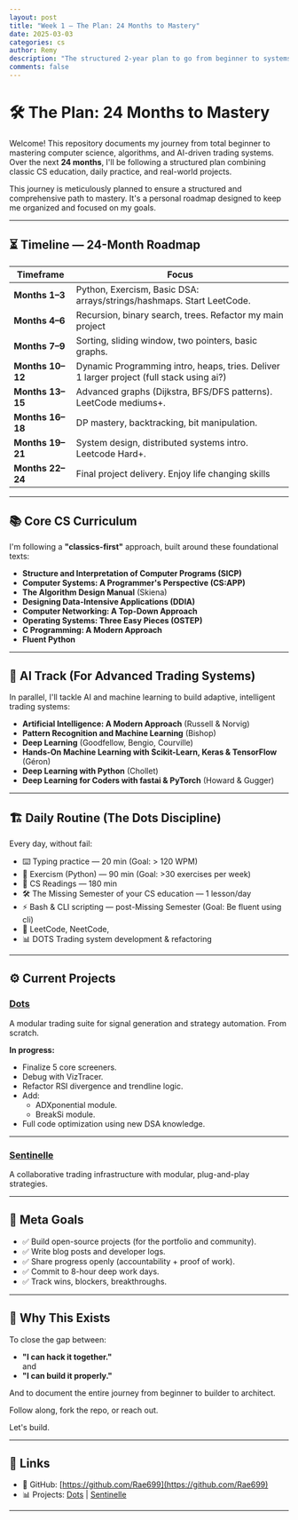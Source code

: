```yaml
---
layout: post
title: "Week 1 — The Plan: 24 Months to Mastery"
date: 2025-03-03
categories: cs
author: Remy
description: "The structured 2-year plan to go from beginner to systems builder, with a focus on CS fundamentals, trading systems, and AI."
comments: false
---
```


# 🛠️ The Plan: 24 Months to Mastery

Welcome! This repository documents my journey from total beginner to mastering computer science, algorithms, and AI-driven trading systems.  
Over the next **24 months**, I'll be following a structured plan combining classic CS education, daily practice, and real-world projects.

This journey is meticulously planned to ensure a structured and comprehensive path to mastery. It's a personal roadmap designed to keep me organized and focused on my goals.

---

## ⏳ Timeline — 24-Month Roadmap

| Timeframe | Focus |
|-----------|-------|
| **Months 1–3** | Python, Exercism, Basic DSA: arrays/strings/hashmaps. Start LeetCode. |
| **Months 4–6** | Recursion, binary search, trees. Refactor my main project |
| **Months 7–9** | Sorting, sliding window, two pointers, basic graphs. |
| **Months 10–12** | Dynamic Programming intro, heaps, tries. Deliver 1 larger project (full stack using ai?) |
| **Months 13–15** | Advanced graphs (Dijkstra, BFS/DFS patterns). LeetCode mediums+. |
| **Months 16–18** | DP mastery, backtracking, bit manipulation. |
| **Months 19–21** | System design, distributed systems intro. Leetcode Hard+.|
| **Months 22–24** |Final project delivery. Enjoy life changing skills |

---

## 📚 Core CS Curriculum

I'm following a **"classics-first"** approach, built around these foundational texts:

- **Structure and Interpretation of Computer Programs (SICP)**
- **Computer Systems: A Programmer's Perspective (CS:APP)**
- **The Algorithm Design Manual** (Skiena)
- **Designing Data-Intensive Applications (DDIA)**
- **Computer Networking: A Top-Down Approach**
- **Operating Systems: Three Easy Pieces (OSTEP)**
- **C Programming: A Modern Approach**
- **Fluent Python**

---

## 🤖 AI Track (For Advanced Trading Systems)

In parallel, I'll tackle AI and machine learning to build adaptive, intelligent trading systems:

- **Artificial Intelligence: A Modern Approach** (Russell & Norvig)
- **Pattern Recognition and Machine Learning** (Bishop)
- **Deep Learning** (Goodfellow, Bengio, Courville)
- **Hands-On Machine Learning with Scikit-Learn, Keras & TensorFlow** (Géron)
- **Deep Learning with Python** (Chollet)
- **Deep Learning for Coders with fastai & PyTorch** (Howard & Gugger)

---

## 🏗️ Daily Routine (The Dots Discipline)

Every day, without fail:

- ⌨️ Typing practice — 20 min (Goal: > 120 WPM)
- 🐍 Exercism (Python) — 90 min (Goal: >30 exercises per week)
- 📖 CS Readings — 180 min
- 🛠️ The Missing Semester of your CS education — 1 lesson/day
- ⚡ Bash & CLI scripting — post-Missing Semester (Goal: Be fluent using cli)
- 🧠 LeetCode, NeetCode, 
- 📊 DOTS Trading system development & refactoring

---

## ⚙️ Current Projects

### [Dots](https://github.com/Rae699/Dots)
A modular trading suite for signal generation and strategy automation. From scratch.

**In progress:**
- Finalize 5 core screeners.
- Debug with VizTracer.
- Refactor RSI divergence and trendline logic.
- Add:
  - ADXponential module.
  - BreakSi module.
- Full code optimization using new DSA knowledge.

---

### [Sentinelle](https://github.com/SentiCap/SentinelleCap)
A collaborative trading infrastructure with modular, plug-and-play strategies.

---

## 🎯 Meta Goals

- ✅ Build open-source projects (for the portfolio and community).
- ✅ Write blog posts and developer logs.
- ✅ Share progress openly (accountability + proof of work).
- ✅ Commit to 8-hour deep work days.
- ✅ Track wins, blockers, breakthroughs.

---

## 📌 Why This Exists

To close the gap between:
- **"I can hack it together."**  
and  
- **"I can build it properly."**

And to document the entire journey from beginner to builder to architect.  

Follow along, fork the repo, or reach out. 

Let's build.

---

## 🔗 Links
- 🐙 GitHub: [https://github.com/Rae699](https://github.com/Rae699)
- 📊 Projects: [Dots](https://github.com/Rae699/Dots) | [Sentinelle](https://github.com/SentiCap/SentinelleCap)

---